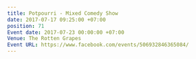 ```yaml
---
title: Potpourri - Mixed Comedy Show
date: 2017-07-17 09:25:00 +07:00
position: 71
Event date: 2017-07-23 00:00:00 +07:00
Venue: The Rotten Grapes
Event URL: https://www.facebook.com/events/506932846365084/
---
```


